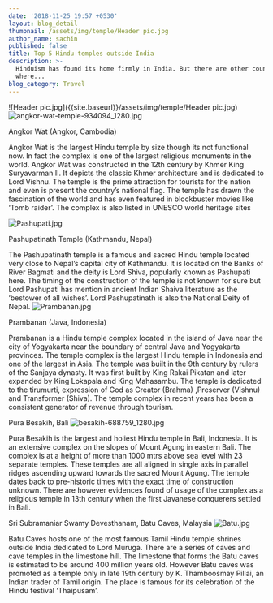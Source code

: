 ```yaml
---
date: '2018-11-25 19:57 +0530'
layout: blog_detail
thumbnail: /assets/img/temple/Header pic.jpg
author_name: sachin
published: false
title: Top 5 Hindu temples outside India
description: >-
  Hinduism has found its home firmly in India. But there are other countries
  where...
blog_category: Travel
---
```

![Header pic.jpg]({{site.baseurl}}/assets/img/temple/Header pic.jpg)
![angkor-wat-temple-934094_1280.jpg]({{site.baseurl}}/assets/img/temple/angkor-wat-temple-934094_1280.jpg)


Angkor Wat (Angkor, Cambodia)

Angkor Wat is the largest Hindu temple by size though its not functional now. In fact the complex is one of the largest religious monuments in the world. Angkor Wat was constructed in the 12th century by Khmer King Suryavarman II. It depicts the classic Khmer architecture and is dedicated to Lord Vishnu. The temple is the prime attraction for tourists for the nation and even is present the country’s national flag.
The temple has drawn the fascination of the world and has even featured in blockbuster movies like ‘Tomb raider’. The complex is also listed in UNESCO world heritage sites

![Pashupati.jpg]({{site.baseurl}}/assets/img/temple/Pashupati.jpg)

Pashupatinath Temple (Kathmandu, Nepal)

The Pashupatinath temple is a famous and sacred Hindu temple located very close to Nepal’s capital city of Kathmandu. It is located on the Banks of River Bagmati and the deity is Lord Shiva, popularly known as Pashupati here. The timing of the construction of the temple is not known for sure but Lord Pashupati has mention in ancient Indian Shaiva literature as the ‘bestower of all wishes’. Lord Pashupatinath is also the National Deity of Nepal.
![Prambanan.jpg]({{site.baseurl}}/assets/img/temple/Prambanan.jpg)

Prambanan (Java, Indonesia)

Prambanan is a Hindu temple complex located in the island of Java near the city of Yogyakarta near the boundary of central Java and Yogyakarta provinces. The temple complex is the largest Hindu temple in Indonesia and one of the largest in Asia.
The temple was built in the 9th century by rulers of the Sanjaya dynasty. It was first built by King Rakai Pikatan and later expanded by King Lokapala and King Mahasambu. The temple is dedicated to the tirumurti, expression of God as Creator (Brahma) ,Preserver (Vishnu) and Transformer (Shiva). The temple complex in recent years has been a consistent generator of revenue through tourism.

Pura Besakih, Bali
![besakih-688759_1280.jpg]({{site.baseurl}}/assets/img/temple/besakih-688759_1280.jpg)

Pura Besakih is the largest and holiest Hindu temple in Bali, Indonesia. It is an extensive complex on the slopes of Mount Agung in eastern Bali. The complex is at a height of more than 1000 mtrs above sea level with 23 separate temples. These temples are all aligned in single axis in parallel ridges ascending upward towards the sacred Mount Agung. The temple dates back to pre-historic times with the exact time of construction unknown. There are however evidences found of usage of the complex as a religious temple in 13th century when the first Javanese conquerers settled in Bali.

Sri Subramaniar Swamy Devesthanam, Batu Caves, Malaysia
![Batu.jpg]({{site.baseurl}}/assets/img/temple/Batu.jpg)

Batu Caves hosts one of the most famous Tamil Hindu temple shrines outside India dedicated to Lord Muruga. There are a series of caves and cave temples in the limestone hill. The limestone that forms the Batu caves is estimated to be around 400 million years old. However Batu caves was promoted as a temple only in late 19th century by K. Thamboosmay Pillai,  an Indian trader of Tamil origin. The place is famous for its celebration of the Hindu festival ‘Thaipusam’.


